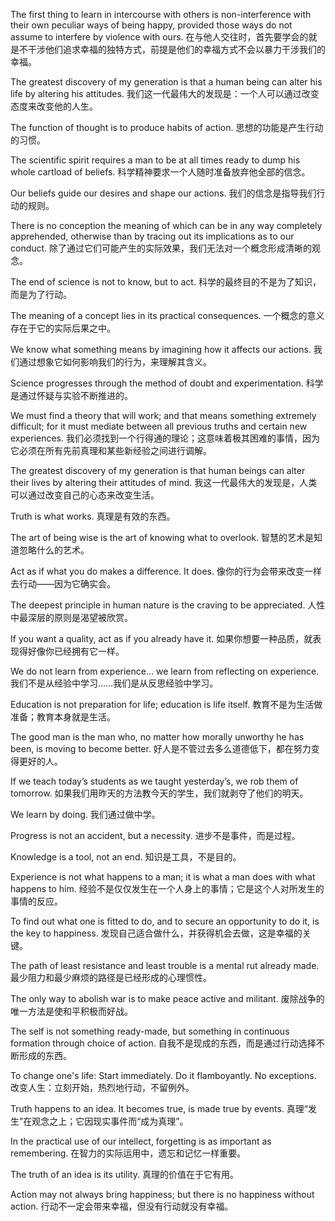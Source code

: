 The first thing to learn in intercourse with others is non-interference with their own peculiar ways of being happy, provided those ways do not assume to interfere by violence with ours.
在与他人交往时，首先要学会的就是不干涉他们追求幸福的独特方式，前提是他们的幸福方式不会以暴力干涉我们的幸福。

The greatest discovery of my generation is that a human being can alter his life by altering his attitudes.
我们这一代最伟大的发现是：一个人可以通过改变态度来改变他的人生。

The function of thought is to produce habits of action.
思想的功能是产生行动的习惯。

The scientific spirit requires a man to be at all times ready to dump his whole cartload of beliefs.
科学精神要求一个人随时准备放弃他全部的信念。

Our beliefs guide our desires and shape our actions.
我们的信念是指导我们行动的规则。

There is no conception the meaning of which can be in any way completely apprehended, otherwise than by tracing out its implications as to our conduct.
除了通过它们可能产生的实际效果，我们无法对一个概念形成清晰的观念。

The end of science is not to know, but to act.
科学的最终目的不是为了知识，而是为了行动。

The meaning of a concept lies in its practical consequences. 
一个概念的意义存在于它的实际后果之中。

We know what something means by imagining how it affects our actions.
我们通过想象它如何影响我们的行为，来理解其含义。

Science progresses through the method of doubt and experimentation.
科学是通过怀疑与实验不断推进的。

We must find a theory that will work; and that means something extremely difficult; for it must mediate between all previous truths and certain new experiences.
我们必须找到一个行得通的理论；这意味着极其困难的事情，因为它必须在所有先前真理和某些新经验之间进行调解。

The greatest discovery of my generation is that human beings can alter their lives by altering their attitudes of mind.
我这一代最伟大的发现是，人类可以通过改变自己的心态来改变生活。

Truth is what works.
真理是有效的东西。

The art of being wise is the art of knowing what to overlook.
智慧的艺术是知道忽略什么的艺术。

Act as if what you do makes a difference. It does.
像你的行为会带来改变一样去行动——因为它确实会。

The deepest principle in human nature is the craving to be appreciated.
人性中最深层的原则是渴望被欣赏。

If you want a quality, act as if you already have it.
如果你想要一种品质，就表现得好像你已经拥有它一样。

We do not learn from experience... we learn from reflecting on experience.
我们不是从经验中学习……我们是从反思经验中学习。

Education is not preparation for life; education is life itself.
教育不是为生活做准备；教育本身就是生活。

The good man is the man who, no matter how morally unworthy he has been, is moving to become better.
好人是不管过去多么道德低下，都在努力变得更好的人。

If we teach today’s students as we taught yesterday’s, we rob them of tomorrow.
如果我们用昨天的方法教今天的学生，我们就剥夺了他们的明天。

We learn by doing.
我们通过做中学。

Progress is not an accident, but a necessity.
进步不是事件，而是过程。

Knowledge is a tool, not an end.
知识是工具，不是目的。

Experience is not what happens to a man; it is what a man does with what happens to him.
经验不是仅仅发生在一个人身上的事情；它是这个人对所发生的事情的反应。

To find out what one is fitted to do, and to secure an opportunity to do it, is the key to happiness.
发现自己适合做什么，并获得机会去做，这是幸福的关键。

The path of least resistance and least trouble is a mental rut already made.
最少阻力和最少麻烦的路径是已经形成的心理惯性。

The only way to abolish war is to make peace active and militant.
废除战争的唯一方法是使和平积极而好战。

The self is not something ready-made, but something in continuous formation through choice of action.
自我不是现成的东西，而是通过行动选择不断形成的东西。

To change one's life: Start immediately. Do it flamboyantly. No exceptions. 
改变人生：立刻开始，热烈地行动，不留例外。

Truth happens to an idea. It becomes true, is made true by events. 
真理“发生”在观念之上；它因现实事件而“成为真理”。

In the practical use of our intellect, forgetting is as important as remembering.
在智力的实际运用中，遗忘和记忆一样重要。

The truth of an idea is its utility.
真理的价值在于它有用。

Action may not always bring happiness; but there is no happiness without action.
行动不一定会带来幸福，但没有行动就没有幸福。


